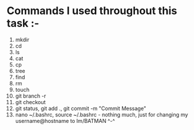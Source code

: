 # Commands I used throughout this task :-
  1) mkdir
  2) cd
  3) ls
  4) cat 
  5) cp
  6) tree
  7) find
  8) rm
  9) touch
  10) git branch -r
  11) git checkout <branch>
  12) git status, git add ., git commit -m "Commit Message"
  13) nano ~/.bashrc, source ~/.bashrc - nothing much, just for changing my username@hostname to Im/BATMAN ^-^